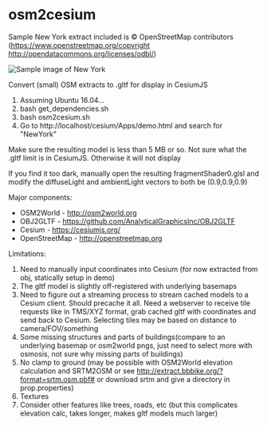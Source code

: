 # osm2cesium

Sample New York extract included is © OpenStreetMap contributors (https://www.openstreetmap.org/copyright http://opendatacommons.org/licenses/odbl/)

![Sample image of New York](https://raw.githubusercontent.com/stirringhalo/osm2cesium/master/sample.png)

Convert (small) OSM extracts to .gltf for display in CesiumJS

1. Assuming Ubuntu 16.04...
2. bash get_dependencies.sh
3. bash osm2cesium.sh
4. Go to http://localhost/cesium/Apps/demo.html and search for "NewYork"

Make sure the resulting model is less than 5 MB or so. Not sure what the .gltf limit is in CesiumJS. Otherwise it will not display

If you find it too dark, manually open the resulting fragmentShader0.glsl and modify the diffuseLight and ambientLight vectors to both be (0.9,0.9,0.9)

Major components:

* OSM2World - http://osm2world.org
* OBJ2GLTF - https://github.com/AnalyticalGraphicsInc/OBJ2GLTF
* Cesium - https://cesiumjs.org/
* OpenStreetMap - http://openstreetmap.org



Limitations:

1. Need to manually input coordinates into Cesium (for now extracted from obj, statically setup in demo)
2. The gltf model is slightly off-registered with underlying basemaps
3. Need to figure out a streaming process to stream cached models to a Cesium client. Should precache it all. Need a webserver to receive tile requests like in TMS/XYZ format, grab cached gltf with coordinates and send back to Cesium. Selecting tiles may be based on distance to camera/FOV/something
4. Some missing structures and parts of buildings(compare to an underlying basemap or osm2world pngs, just need to select more with osmosis, not sure why missing parts of buildings)
5. No clamp to ground (may be possible with OSM2World elevation calculation and SRTM2OSM or see http://extract.bbbike.org/?format=srtm.osm.pbf# or download srtm and give a directory in prop.properties)
6. Textures
7. Consider other features like trees, roads, etc (but this complicates elevation calc, takes longer, makes gltf models much larger)

